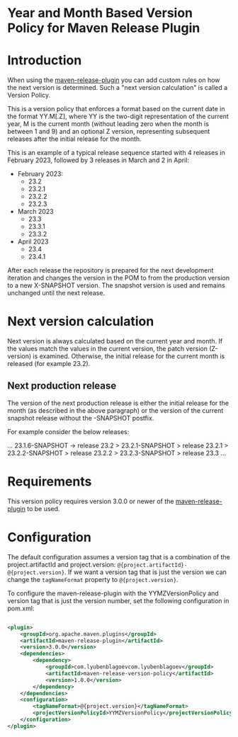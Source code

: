 # Year and Month Based Version Policy for Maven Release Plugin

# Introduction

When using the [maven-release-plugin](https://maven.apache.org/maven-release/maven-release-plugin/) you can add custom rules on how the next version is determined. Such a "next version calculation" is called a Version Policy.

This is a version policy that enforces a format based on the current date in the format YY.M[.Z], where YY is the two-digit representation of the current year, M is the current month (without leading zero when the month is between 1 and 9) and an optional Z version, representing subsequent releases after the initial release for the month.

This is an example of a typical release sequence started with 4 releases in February 2023, followed by 3 releases in March and 2 in April: 

  * February 2023:
    * 23.2
    * 23.2.1
    * 23.2.2
    * 23.2.3
  * March 2023
    * 23.3
    * 23.3.1
    * 23.3.2
  * April 2023
    * 23.4
    * 23.4.1

After each release the repository is prepared for the next development iteration and changes the version in the POM to from the production version to a new X-SNAPSHOT version. The snapshot version is used and remains unchanged until the next release.

# Next version calculation

Next version is always calculated based on the current year and month. If the values match the values in the current version, the patch version (Z-version) is examined. Otherwise, the initial release for the current month is released (for example 23.2).

## Next production release

The version of the next production release is either the initial release for the month (as described in the above paragraph) or the version of the current snapshot release without the -SNAPSHOT postfix. 

For example consider the below releases: 

... 23.1.6-SNAPSHOT -> release 23.2 > 23.2.1-SNAPSHOT > release 23.2.1 > 23.2.2-SNAPSHOT > release 23.2.2 > 23.2.3-SNAPSHOT > release 23.3 ...    

# Requirements
This version policy requires version 3.0.0 or newer of the [maven-release-plugin](https://maven.apache.org/maven-release/maven-release-plugin/) to be used.

# Configuration

The default configuration assumes a version tag that is a combination of the project.artifactId and project.version: `@{project.artifactId}-@{project.version}`. If we want a version tag that is just the version we can change the `tagNameFormat` property to `@{project.version}`.

To configure the maven-release-plugin with the YYMZVersionPolicy and version tag that is just the version number, set the following configuration in pom.xml:

```xml

<plugin>
    <groupId>org.apache.maven.plugins</groupId>
    <artifactId>maven-release-plugin</artifactId>
    <version>3.0.0</version>
    <dependencies>
        <dependency>
            <groupId>com.lyubenblagoevcom.lyubenblagoev</groupId>
            <artifactId>maven-release-version-policy</artifactId>
            <version>1.0.0</version>
        </dependency>
    </dependencies>
    <configuration>
        <tagNameFormat>@{project.version}</tagNameFormat>
        <projectVersionPolicyId>YYMZVersionPolicy</projectVersionPolicyId>
    </configuration>
</plugin>
```